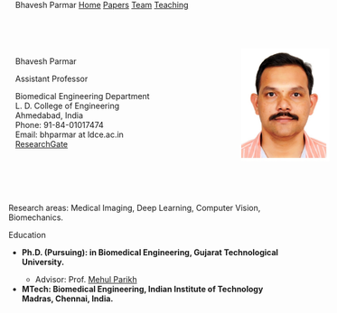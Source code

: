 <html>
<meta name="Keyword" content="Bhavesh Parmar">

<head><title>Bhavesh Parmar @ L. D. College of Engineering</title>
<link rel="stylesheet" type="text/css" href="./mycss_github.css" >
</head>

<body class="Palatino">

<div style="height: 36px"></div>

<!-- The page starts from here -->

<div style="width: 800px;
            height: 260px;
            margin-left: 12px;
            display:flex;
            display: -webkit-flex;">
<div style="-webkit-flex: 1;
            flex: 1;
            width: 600px;">
<p class="larger">Bhavesh Parmar<br></p>
	<p>Assistant Professor</p>
	<p>Biomedical Engineering Department<br>
	L. D. College of Engineering<br>
	Ahmedabad, India<br>Phone: 91-84-01017474<br>
	Email: bhparmar at ldce.ac.in<br>
	<a href="https://www.researchgate.net/profile/bhparmar">ResearchGate</a></p>
</div>
<div style="width: 180px;
            -webkit-flex: 1;
            flex: 1;"> 
<img src="me.jpg" height="200px">
</div>
<div style="position: fixed; top: 0">
	<!--<table style="align:center; width:100%; height:36px; font-size:18px; font-weight:bold; background-color:gray" >
		<tr> -->
	<td style="width:10%" ></td><td width="72%">Bhavesh Parmar</td>
	<td style="font-size:16px"><a href="./index.md">Home</a></td>
	<td style="width:3%"></td>
	<td style="font-size:16px"><a href="./papers1.html">Papers</a></td>
	<td style="width:3%"></td>
	<td style="font-size:16px"><a href="./team1.html">Team</a></td>
	<td style="width:3%"></td>
	<td style="font-size:16px"><a href="./teaching1.html">Teaching</a></td>
	<td style="width:6%"></td>
		</tr>
	<!--</table> -->
</div>
</div>

<p><span class="larger">Research areas</span>: Medical Imaging, Deep Learning, Computer Vision, Biomechanics.</p>

<p class="larger">Education</p>
<ul>
<li><b>Ph.D. (Pursuing): in Biomedical Engineering, Gujarat Technological University.</b></li>
	<ul>
	<li>Advisor: Prof. <a href="http://xxx.html">Mehul Parikh</a></li>
<!--	<li>Thesis: thesis title [<a href="files/xxx.pdf">Dissertation</a>]</li> -->
	</ul>

<li><b>MTech: Biomedical Engineering, Indian Institute of Technology Madras, Chennai, India.</b></li>
</ul>

<p>&nbsp; </p>

</body>
</html>
